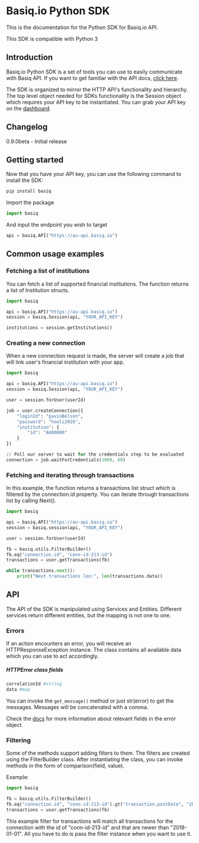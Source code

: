# Basiq.io Python SDK

This is the documentation for the Python SDK for Basiq.io API.

This SDK is compatible with Python 3

## Introduction

Basiq.io Python SDK is a set of tools you can use to easily communicate with Basiq API.
If you want to get familiar with the API docs, [click here](https://basiq.io/api/).

The SDK is organized to mirror the HTTP API's functionality and hierarchy.
The top level object needed for SDKs functionality is the Session
object which requires your API key to be instantiated.
You can grab your API key on the [dashboard](http://dashboard.basiq.io).

## Changelog

0.9.0beta - Initial release

## Getting started

Now that you have your API key, you can use the following command to install the SDK:

```bash
pip install basiq
```

Import the package 

```python
import basiq
```

And input the endpoint you wish to target
```python
api = basiq.API("https://au-api.basiq.io")
```

## Common usage examples

### Fetching a list of institutions

You can fetch a list of supported financial institutions. The function returns a list of Institution structs.

```python
import basiq

api = basiq.API("https://au-api.basiq.io")
session = basiq.Session(api, "YOUR_API_KEY")

institutions = session.getInstitutions()
```

### Creating a new connection

When a new connection request is made, the server will create a job that will link user's financial institution with your app.

```python
import basiq

api = basiq.API("https://au-api.basiq.io")
session = basiq.Session(api, "YOUR_API_KEY")

user = session.forUser(userId)

job = user.createConnection({
    "loginId": "gavinBelson",
    "password": "hooli2016",
    "institution": {
        "id": "AU00000"
    }
})

// Poll our server to wait for the credentials step to be evaluated
connection = job.waitForCredentials(1000, 60)
```

### Fetching and iterating through transactions

In this example, the function returns a transactions list struct which is filtered by the connection.id property. You can iterate
through transactions list by calling Next().

```python
import basiq

api = basiq.API("https://au-api.basiq.io")
session = basiq.session(api, "YOUR_API_KEY")

user = session.forUser(userId)

fb = basiq.utils.FilterBuilder()
fb.eq("connection.id", "conn-id-213-id")
transactions = user.getTransactions(fb)

while transactions.next():
    print("Next transactions len:", len(transactions.data))

```

## API

The API of the SDK is manipulated using Services and Entities. Different
services return different entities, but the mapping is not one to one.

### Errors

If an action encounters an error, you will receive an HTTPResponseException
instance. The class contains all available data which you can use to act
accordingly.

##### HTTPError class fields
```python
correlationId #string
data #map
```

You can invoke the ```get_message()``` method or just str(error) to get the messages. Messages will
be concatenated with a comma.

Check the [docs](https://basiq.io/api/) for more information about relevant
fields in the error object.

### Filtering

Some of the methods support adding filters to them. The filters are created
using the FilterBuilder class. After instantiating the class, you can invoke
methods in the form of comparison(field, value).

Example:
```python
import basiq

fb = basiq.utils.FilterBuilder()
fb.eq("connection.id", "conn-id-213-id").gt("transaction.postDate", "2018-01-01")
transactions = user.getTransactions(fb)
```

This example filter for transactions will match all transactions for the connection
with the id of "conn-id-213-id" and that are newer than "2018-01-01". All you have
to do is pass the filter instance when you want to use it.